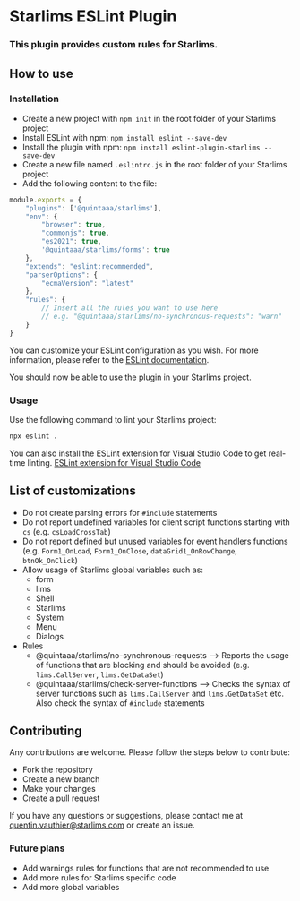 # Starlims ESLint Plugin
### This plugin provides custom rules for Starlims.

## How to use
### Installation
- Create a new project with `npm init` in the root folder of your Starlims project
- Install ESLint with npm: `npm install eslint --save-dev`
- Install the plugin with npm: `npm install eslint-plugin-starlims --save-dev`
- Create a new file named `.eslintrc.js` in the root folder of your Starlims project
- Add the following content to the file:
```js
module.exports = {
    "plugins": ['@quintaaa/starlims'],
    "env": {
        "browser": true,
        "commonjs": true,
        "es2021": true,
        '@quintaaa/starlims/forms': true
    },
    "extends": "eslint:recommended",
    "parserOptions": {
        "ecmaVersion": "latest"
    },
    "rules": {
        // Insert all the rules you want to use here
        // e.g. "@quintaaa/starlims/no-synchronous-requests": "warn"
    }
}

```
You can customize your ESLint configuration as you wish. For more information, please refer to the [ESLint documentation](https://eslint.org/docs/user-guide/configuring).

You should now be able to use the plugin in your Starlims project.

### Usage   
Use the following command to lint your Starlims project:
```bash
npx eslint .
```
You can also install the ESLint extension for Visual Studio Code to get real-time linting. [ESLint extension for Visual Studio Code](https://marketplace.visualstudio.com/items?itemName=dbaeumer.vscode-eslint)

## List of customizations
- Do not create parsing errors for `#include` statements
- Do not report undefined variables for client script functions starting with `cs` (e.g. `csLoadCrossTab`)
- Do not report defined but unused variables for event handlers functions (e.g. `Form1_OnLoad`, `Form1_OnClose`, `dataGrid1_OnRowChange`, `btnOk_OnClick`)
- Allow usage of Starlims global variables such as:
    - form
    - lims
    - Shell
    - Starlims
    - System
    - Menu
    - Dialogs
- Rules
    - @quintaaa/starlims/no-synchronous-requests --> Reports the usage of functions that are blocking and should be avoided (e.g. `lims.CallServer`, `lims.GetDataSet`)
    - @quintaaa/starlims/check-server-functions --> Checks the syntax of server functions such as `lims.CallServer` and `lims.GetDataSet` etc. Also check the syntax of `#include` statements

## Contributing
Any contributions are welcome. Please follow the steps below to contribute:
- Fork the repository
- Create a new branch
- Make your changes
- Create a pull request

If you have any questions or suggestions, please contact me at quentin.vauthier@starlims.com or create an issue.

### Future plans
- Add warnings rules for functions that are not recommended to use
- Add more rules for Starlims specific code
- Add more global variables